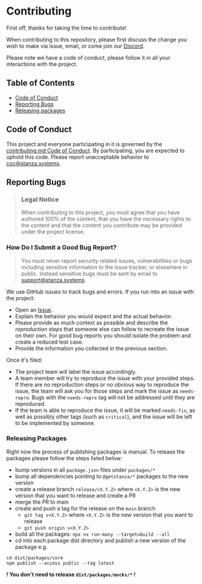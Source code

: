 # Contributing

First off, thanks for taking the time to contribute!

When contributing to this repository, please first discuss the change you wish to make via issue,
email, or come join our [Discord](https://discord.gg/fpW5cWemXH).

Please note we have a code of conduct, please follow it in all your interactions with the project.

## Table of Contents

- [Code of Conduct](#code-of-conduct)
- [Reporting Bugs](#reporting-bugs)
- [Releasing packages](#releasing-packages)

## Code of Conduct

This project and everyone participating in it is governed by the
[contributing.md Code of Conduct](code_of_conduct.md).
By participating, you are expected to uphold this code. Please report unacceptable behavior
to <coc@stanza.systems>.

## Reporting Bugs

> ### Legal Notice
>
> When contributing to this project, you must agree that you have authored 100% of the content, that you have the necessary rights to the content and that the content you contribute may be provided under the project license.

### How Do I Submit a Good Bug Report?

> You must never report security related issues, vulnerabilities or bugs including sensitive information to the issue tracker, or elsewhere in public. Instead sensitive bugs must be sent by email to <support@stanza.systems>.

We use GitHub issues to track bugs and errors. If you run into an issue with the project:

- Open an [Issue](/issues/new).
- Explain the behavior you would expect and the actual behavior.
- Please provide as much context as possible and describe the _reproduction steps_ that someone else can follow to recreate the issue on their own. For good bug reports you should isolate the problem and create a reduced test case.
- Provide the information you collected in the previous section.

Once it's filed:

- The project team will label the issue accordingly.
- A team member will try to reproduce the issue with your provided steps. If there are no reproduction steps or no obvious way to reproduce the issue, the team will ask you for those steps and mark the issue as `needs-repro`. Bugs with the `needs-repro` tag will not be addressed until they are reproduced.
- If the team is able to reproduce the issue, it will be marked `needs-fix`, as well as possibly other tags (such as `critical`), and the issue will be left to be implemented by someone.

### Releasing Packages

Right now the process of publishing packages is manual. To release the packages please follow the steps listed below:

- bump versions in all `package.json` files under `packages/*`
- bump all dependencies pointing to `@getstanza/*` packages to the new version 
- create a release branch `release/<X.Y.Z>` where `<X.Y.Z>` is the new version that you want to release and create a PR
- merge the PR to main 
- create and push a tag for the release on the `main` branch 
  - `git tag v<X.Y.Z>` where `<X.Y.Z>` is the new version that you want to release
  - `git push origin v<X.Y.Z>`
- build all the packages: `npx nx run-many --target=build --all`
- cd into each package dist directory and publish a new version of the package e.g.
```shell
cd dist/packages/core
npm publish --access public --tag latest
```

**! You don't need to release `dist/packages/mocks/*` !**
